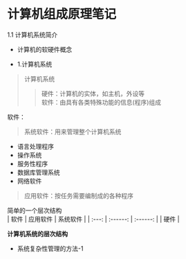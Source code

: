 # 计算机组成原理笔记

1.1 计算机系统简介  
- 计算机的软硬件概念  
  
- 1.计算机系统
> 计算机系统
> > 硬件：计算机的实体，如主机，外设等  
> > 软件：由具有各类特殊功能的信息(程序)组成

软件：
> 系统软件：用来管理整个计算机系统
- 语言处理程序  
- 操作系统  
- 服务性程序
- 数据库管理系统
- 网络软件
> 应用软件：按任务需要编制成的各种程序

简单的一个层次结构  
| 软件  | 应用软件 | 系统软件 |
| :---: | :------: | :------: |
| 硬件  | 


 **计算机系统的层次结构**
- 系统复杂性管理的方法-1